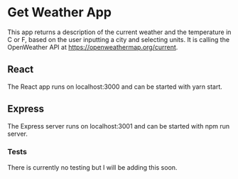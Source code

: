 # Get Weather App

This app returns a description of the current weather and the temperature in C or F, based on the user inputting a city and selecting units. It is calling the OpenWeather API at https://openweathermap.org/current.

## React
The React app runs on localhost:3000 and can be started with yarn start.

## Express
The Express server runs on localhost:3001 and can be started with npm run server.

### Tests

There is currently no testing but I will be adding this soon.
